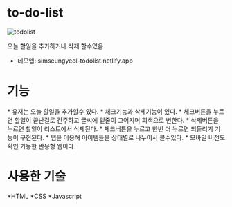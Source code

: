 # to-do-list
![todolist](https://user-images.githubusercontent.com/129400944/232776128-8698adf3-2232-4e37-8cde-87271229e286.png)

오늘 할일을 추가하거나 삭제 할수있음

* 데모앱: simseungyeol-todolist.netlify.app

<h1>기능</h1>
* 유저는 오늘 할일을 추가할수 있다.
* 체크기능과 삭제기능이 있다.
* 체크버튼을 누르면 할일이 끝난걸로 간주하고 글씨에 밑줄이 그어지며 회색으로 변한다.
* 삭제버튼을 누르면 할일이 리스트에서 삭제된다.
* 체크버튼을 누르고 한번 더 누르면 되돌리기 기능이 구현된다.
* 탭을 이용해 아이템들을 상태별로 나누어서 볼수있다.
* 모바일 버전도 확인 가능한 반응형 웹이다.

<h1>사용한 기술</h1>
*HTML
*CSS
*Javascript
